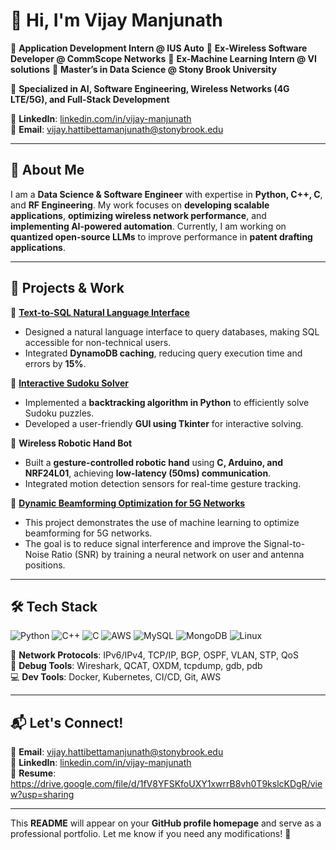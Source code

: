 # 👋 Hi, I'm Vijay Manjunath

🔹 **Application Development Intern @ IUS Auto**
🔹 **Ex-Wireless Software Developer @ CommScope Networks**
🔹 **Ex-Machine Learning Intern @ VI solutions**
🔹 **Master’s in Data Science @ Stony Brook University**

🔹 **Specialized in AI, Software Engineering, Wireless Networks (4G LTE/5G), and Full-Stack Development**  

📍 **LinkedIn**: [linkedin.com/in/vijay-manjunath](https://www.linkedin.com/in/vijay-manjunath-9630321b3/)  
📍 **Email**: vijay.hattibettamanjunath@stonybrook.edu  

---

## 🚀 **About Me**
I am a **Data Science & Software Engineer** with expertise in **Python, C++, C**, and **RF Engineering**. My work focuses on **developing scalable applications**, **optimizing wireless network performance**, and **implementing AI-powered automation**. Currently, I am working on **quantized open-source LLMs** to improve performance in **patent drafting applications**.

---

## 📂 **Projects & Work**
🔹 **[Text-to-SQL Natural Language Interface](https://github.com/Vijayhm/text-to-sql)**  
   - Designed a natural language interface to query databases, making SQL accessible for non-technical users.  
   - Integrated **DynamoDB caching**, reducing query execution time and errors by **15%**.  

🔹 **[Interactive Sudoku Solver](https://github.com/Vijayhm/Suduko-solver)**  
   - Implemented a **backtracking algorithm in Python** to efficiently solve Sudoku puzzles.  
   - Developed a user-friendly **GUI using Tkinter** for interactive solving.  

🔹 **Wireless Robotic Hand Bot**  
   - Built a **gesture-controlled robotic hand** using **C, Arduino, and NRF24L01**, achieving **low-latency (50ms) communication**.  
   - Integrated motion detection sensors for real-time gesture tracking.
     
🔹 **[Dynamic Beamforming Optimization for 5G Networks](https://github.com/Vijayhm/beamforming-project)**
   - This project demonstrates the use of machine learning to optimize beamforming for 5G networks.
   - The goal is to reduce signal interference and improve the Signal-to-Noise Ratio (SNR) by training a neural network on user and antenna positions.



---

## 🛠 **Tech Stack**
![Python](https://img.shields.io/badge/Python-3776AB?style=for-the-badge&logo=python&logoColor=white)
![C++](https://img.shields.io/badge/C++-00599C?style=for-the-badge&logo=cplusplus&logoColor=white)
![C](https://img.shields.io/badge/C-00599C?style=for-the-badge&logo=c&logoColor=white)
![AWS](https://img.shields.io/badge/AWS-232F3E?style=for-the-badge&logo=amazonaws&logoColor=white)
![MySQL](https://img.shields.io/badge/MySQL-4479A1?style=for-the-badge&logo=mysql&logoColor=white)
![MongoDB](https://img.shields.io/badge/MongoDB-4EA94B?style=for-the-badge&logo=mongodb&logoColor=white)
![Linux](https://img.shields.io/badge/Linux-FCC624?style=for-the-badge&logo=linux&logoColor=black)

📡 **Network Protocols**: IPv6/IPv4, TCP/IP, BGP, OSPF, VLAN, STP, QoS  
🔧 **Debug Tools**: Wireshark, QCAT, OXDM, tcpdump, gdb, pdb  
💻 **Dev Tools**: Docker, Kubernetes, CI/CD, Git, AWS  

---

## 📬 **Let's Connect!**
📧 **Email**: vijay.hattibettamanjunath@stonybrook.edu  
💼 **LinkedIn**: [linkedin.com/in/vijay-manjunath](https://www.linkedin.com/in/vijay-manjunath-9630321b3/)  
📜 **Resume**: https://drive.google.com/file/d/1fV8YFSKfoUXY1xwrrB8vh0T9kslcKDgR/view?usp=sharing

---

This **README** will appear on your **GitHub profile homepage** and serve as a professional portfolio. Let me know if you need any modifications! 🚀
